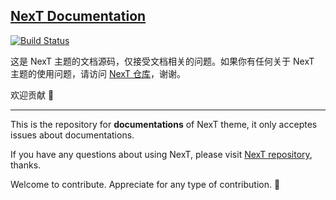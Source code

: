 ## [NexT Documentation](http://theme-next.iissnan.com/)

[![Build Status](https://travis-ci.org/iissnan/theme-next-docs.svg?branch=master)](https://travis-ci.org/iissnan/theme-next-docs)

这是 NexT 主题的文档源码，仅接受文档相关的问题。如果你有任何关于 NexT 主题的使用问题，请访问 [NexT 仓库](https://github.com/iissnan/hexo-theme-next)，谢谢。

欢迎贡献 :sparkling_heart:

----------

This is the repository for **documentations** of NexT theme, it only acceptes issues about documentations.

If you have any questions about using NexT, please visit [NexT repository](https://github.com/iissnan/hexo-theme-next), thanks.

Welcome to contribute. Appreciate for any type of contribution. :sparkling_heart:
